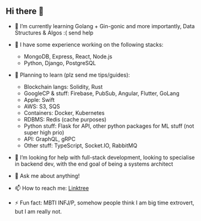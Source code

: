## Hi there 👋

<!-- **c-zhenhao/c-zhenhao** is a ✨ _special_ ✨ repository because its `README.md` (this file) appears on your GitHub profile. -->

<!-- Here are some ideas to get you started: -->

- 🌱 I’m currently learning Golang + Gin-gonic and more importantly, Data Structures & Algos :( send help

- 🥞 I have some experience working on the following stacks:
    - MongoDB, Express, React, Node.js
    - Python, Django, PostgreSQL

- 📝 Planning to learn (plz send me tips/guides):
    - Blockchain langs: Solidity, Rust
    - GoogleCP & stuff: Firebase, PubSub, Angular, Flutter, GoLang
    - Apple: Swift
    - AWS: S3, SQS
    - Containers: Docker, Kubernetes
    - RDBMS: Redis (cache purposes)
    - Python stuff: Flask for API, other python packages for ML stuff (not super high prio)
    - API: GraphQL, gRPC
    - Other stuff: TypeScript, Socket.IO, RabbitMQ
<!-- - 👯 I’m looking to collaborate on ... -->

- 🤔 I’m looking for help with full-stack development, looking to specialise in backend dev, with the end goal of being a systems architect

- 💬 Ask me about anything!

- 📫 How to reach me: [Linktree]([mailto:czhenhao@hotmail.com](https://linktr.ee/zhenhaoc))
<!-- - 😄 Pronouns: ... -->

- ⚡ Fun fact: MBTI INFJ/P, somehow people think I am big time extrovert, but I am really not.
